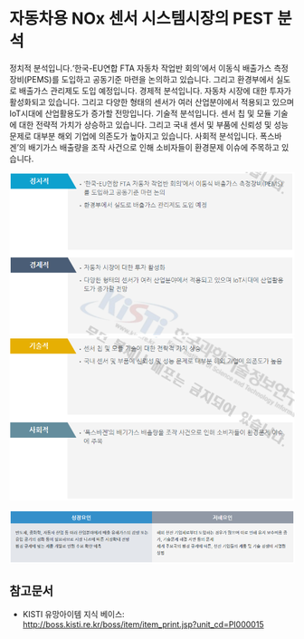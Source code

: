 # 자동차용 NOx 센서 시스템시장의 PEST 분석

정치적 분석입니다.‘한국-EU연합 FTA 자동차 작업반 회의’에서 이동식 배출가스 측정장비(PEMS)를 도입하고 공동기준 마련을 논의하고 있습니다. 그리고 환경부에서 실도로 배출가스 관리제도 도입 예정입니다.
경제적 분석입니다. 자동차 시장에 대한 투자가 활성화되고 있습니다. 그리고 다양한 형태의 센서가 여러 산업분야에서 적용되고 있으며 IoT시대에 산업활용도가 증가할 전망입니다.
기술적 분석입니다. 센서 칩 및 모듈 기술에 대한 전략적 가치가 상승하고 있습니다. 그리고 국내 센서 및 부품에 신뢰성 및 성능 문제로 대부분 해외 기업에 의존도가 높아지고 있습니다.
사회적 분석입니다. 폭스바겐’의 배기가스 배출량을 조작 사건으로 인해 소비자들이 환경문제 이슈에 주목하고 있습니다.

![](./images/자동차용NOx센서시스템_Q13_4_1.PNG)
![](./images/자동차용NOx센서시스템_Q13_4_1_.PNG)

![](./images/자동차용NOx센서시스템_Q13_4_1__.PNG)

## 참고문서
- KISTI 유망아이템 지식 베이스: http://boss.kisti.re.kr/boss/item/item_print.jsp?unit_cd=PI000015